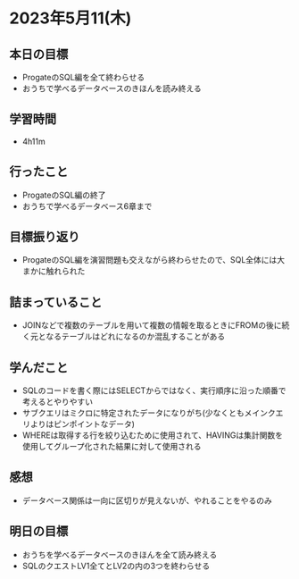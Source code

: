# 2023年5月11(木)

## 本日の目標
- ProgateのSQL編を全て終わらせる
- おうちで学べるデータベースのきほんを読み終える

## 学習時間
- 4h11m

## 行ったこと
- ProgateのSQL編の終了
- おうちで学べるデータベース6章まで
   
## 目標振り返り
- ProgateのSQL編を演習問題も交えながら終わらせたので、SQL全体には大まかに触れられた

## 詰まっていること
- JOINなどで複数のテーブルを用いて複数の情報を取るときにFROMの後に続く元となるテーブルはどれになるのか混乱することがある

## 学んだこと
- SQLのコードを書く際にはSELECTからではなく、実行順序に沿った順番で考えるとやりやすい
- サブクエリはミクロに特定されたデータになりがち(少なくともメインクエリよりはピンポイントなデータ)
- WHEREは取得する行を絞り込むために使用されて、HAVINGは集計関数を使用してグループ化された結果に対して使用される

## 感想
- データベース関係は一向に区切りが見えないが、やれることをやるのみ

## 明日の目標
- おうちを学べるデータベースのきほんを全て読み終える
- SQLのクエストLV1全てとLV2の内の3つを終わらせる